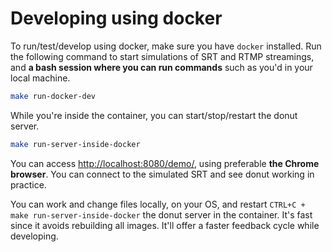 # Developing using docker

To run/test/develop using docker, make sure you have `docker` installed. Run the following command to start simulations of SRT and RTMP streamings, and **a bash session where you can run commands** such as you'd in your local machine.

```bash
make run-docker-dev
```

While you're inside the container, you can start/stop/restart the donut server.

```bash
make run-server-inside-docker
```

You can access [http://localhost:8080/demo/](http://localhost:8080/demo/), using preferable **the Chrome browser**. You can connect to the simulated SRT and see donut working in practice.

You can work and change files locally, on your OS, and restart `CTRL+C + make run-server-inside-docker` the donut server in the container. It's fast since it avoids rebuilding all images. It'll offer a faster feedback cycle while developing.

